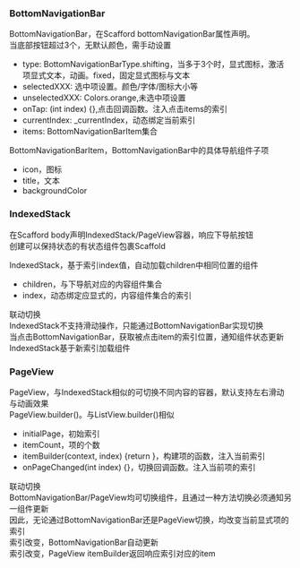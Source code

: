 ### BottomNavigationBar
BottomNavigationBar，在Scafford bottomNavigationBar属性声明。  
当底部按钮超过3个，无默认颜色，需手动设置
- type: BottomNavigationBarType.shifting，当多于3个时，显式图标，激活项显式文本，动画。fixed，固定显式图标与文本
- selectedXXX: 选中项设置。颜色/字体/图标大小等
- unselectedXXX: Colors.orange,未选中项设置
- onTap: (int index) {},点击回调函数。注入点击items的索引
- currentIndex: _currentIndex，动态绑定当前索引
- items: BottomNavigationBarItem集合

BottomNavigationBarItem，BottomNavigationBar中的具体导航组件子项
- icon，图标
- title，文本
- backgroundColor

### IndexedStack
在Scafford body声明IndexedStack/PageView容器，响应下导航按钮  
创建可以保持状态的有状态组件包裹Scaffold

IndexedStack，基于索引index值，自动加载children中相同位置的组件
- children，与下导航对应的内容组件集合
- index，动态绑定应显式的，内容组件集合的索引

联动切换  
IndexedStack不支持滑动操作，只能通过BottomNavigationBar实现切换  
当点击BottomNavigationBar，获取被点击item的索引位置，通知组件状态更新  
IndexedStack基于新索引加载组件

### PageView
PageView，与IndexedStack相似的可切换不同内容的容器，默认支持左右滑动与动画效果  
PageView.builder()。与ListView.builder()相似
- initialPage，初始索引
- itemCount，项的个数
- itemBuilder(context, index) {return }，构建项的函数，注入当前索引
- onPageChanged(int index) {}，切换回调函数。注入当前项的索引

联动切换  
BottomNavigationBar/PageView均可切换组件，且通过一种方法切换必须通知另一组件更新  
因此，无论通过BottomNavigationBar还是PageView切换，均改变当前显式项的索引  
索引改变，BottomNavigationBar自动更新  
索引改变，PageView itemBuilder返回响应索引对应的item

